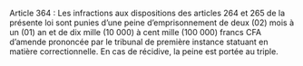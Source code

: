 Article 364 : Les infractions aux dispositions des articles 264 et 265 de la présente loi sont punies d’une peine d’emprisonnement de deux (02) mois à un (01) an et de dix mille (10 000) à cent mille (100 000) francs CFA d’amende prononcée par le tribunal de première instance statuant en matière correctionnelle.
En cas de récidive, la peine est portée au triple.